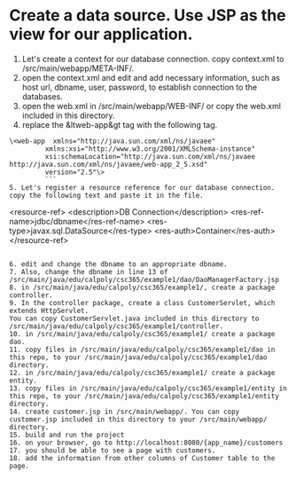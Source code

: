 # Create a data source. Use JSP as the view for our application.
1. Let's create a context for our database connection. copy context.xml to /src/main/webapp/META-INF/.
2. open the context.xml and edit and add necessary information, such as host url, dbname, user, password, to establish connection to the databases.
3. open the web.xml in /src/main/webapp/WEB-INF/ or copy the web.xml included in this directory.
4. replace the &ltweb-app&gt tag with the following tag. 
```
\<web-app  xmlns="http://java.sun.com/xml/ns/javaee"
         xmlns:xsi="http://www.w3.org/2001/XMLSchema-instance"
         xsi:schemaLocation="http://java.sun.com/xml/ns/javaee http://java.sun.com/xml/ns/javaee/web-app_2_5.xsd"
         version="2.5"\>
         ```
5. Let's register a resource reference for our database connection. copy the following text and paste it in the file.
```
  \<resource-ref\>
      \<description\>DB Connection\</description\>
      \<res-ref-name>jdbc/dbname\</res-ref-name\>
      \<res-type\>javax.sql.DataSource\</res-type\>
      \<res-auth\>Container\</res-auth\>
  \</resource-ref\>
```

6. edit and change the dbname to an appropriate dbname. 
7. Also, change the dbname in line 13 of /src/main/java/edu/calpoly/csc365/example1/dao/DaoManagerFactory.jsp
8. in /src/main/java/edu/calpoly/csc365/example1/, create a package controller.
9. In the controller package, create a class CustomerServlet, which extends HttpServlet.
You can copy CustomerServlet.java included in this directory to /src/main/java/edu/calpoly/csc365/example1/controller.
10. in /src/main/java/edu/calpoly/csc365/example1/ create a package dao.
11. copy files in /src/main/java/edu/calpoly/csc365/example1/dao in this repo, to your /src/main/java/edu/calpoly/csc365/example1/dao directory.
12. in /src/main/java/edu/calpoly/csc365/example1/ create a package entity.
13. copy files in /src/main/java/edu/calpoly/csc365/example1/entity in this repo, to your /src/main/java/edu/calpoly/csc365/example1/entity directory.
14. create customer.jsp in /src/main/webapp/. You can copy customer.jsp included in this directory to your /src/main/webapp/ directory.
15. build and run the project
16. on your browser, go to http://localhost:8080/{app_name}/customers
17. you should be able to see a page with customers.
18. add the information from other columns of Customer table to the page.
